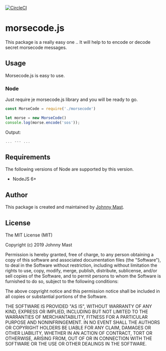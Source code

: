 [![CircleCI](https://circleci.com/gh/johnnymast/morsecode.js.svg?style=svg)](https://circleci.com/gh/johnnymast/morsecode.js)
# morsecode.js

This package is a really easy one .. It will help to to encode or decode secret morsecode messages.

## Usage

Morsecode.js is easy to use.

### Node

Just require je morsecode.js library and you will be ready to go.

```javascript
const MorseCode = require('./morsecode')

let morse = new MorseCode()
console.log(morse.encode('sos'));
```

Output: 

```javascript
... --- ...
```

## Requirements

The following versions of Node are supported by this version.

+ NodeJS 6+

## Author

This package is created and maintained by [Johnny Mast](https://github.com/johnnymast).

## License

The MIT License (MIT)

Copyright (c) 2019 Johnny Mast

Permission is hereby granted, free of charge, to any person obtaining a copy
of this software and associated documentation files (the "Software"), to deal
in the Software without restriction, including without limitation the rights
to use, copy, modify, merge, publish, distribute, sublicense, and/or sell
copies of the Software, and to permit persons to whom the Software is
furnished to do so, subject to the following conditions:

The above copyright notice and this permission notice shall be included in all
copies or substantial portions of the Software.

THE SOFTWARE IS PROVIDED "AS IS", WITHOUT WARRANTY OF ANY KIND, EXPRESS OR
IMPLIED, INCLUDING BUT NOT LIMITED TO THE WARRANTIES OF MERCHANTABILITY,
FITNESS FOR A PARTICULAR PURPOSE AND NONINFRINGEMENT. IN NO EVENT SHALL THE
AUTHORS OR COPYRIGHT HOLDERS BE LIABLE FOR ANY CLAIM, DAMAGES OR OTHER
LIABILITY, WHETHER IN AN ACTION OF CONTRACT, TORT OR OTHERWISE, ARISING FROM,
OUT OF OR IN CONNECTION WITH THE SOFTWARE OR THE USE OR OTHER DEALINGS IN THE
SOFTWARE.
